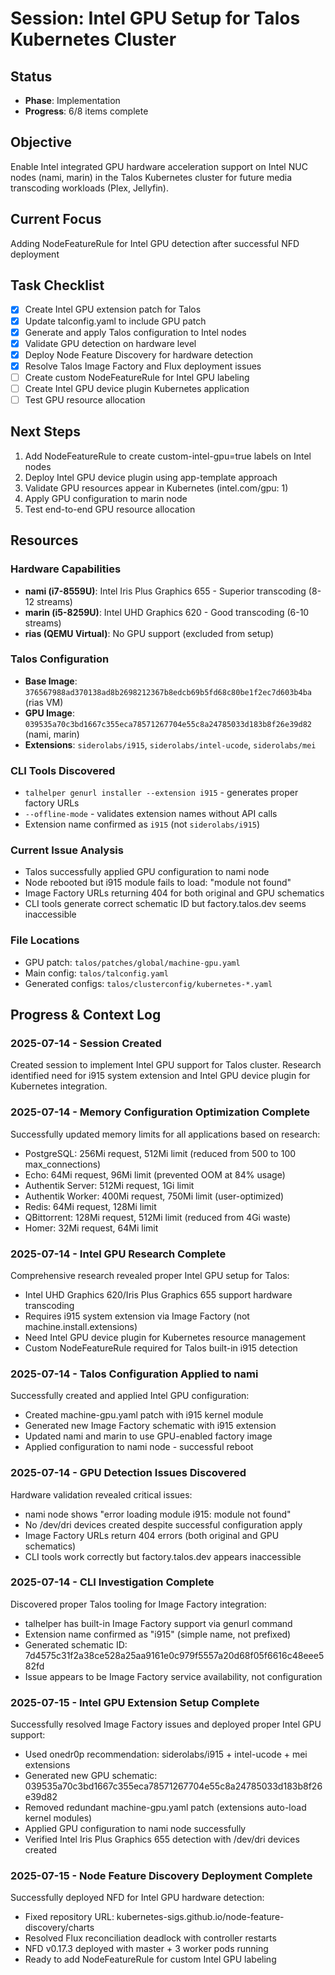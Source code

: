 # Session: Intel GPU Setup for Talos Kubernetes Cluster

## Status

- **Phase**: Implementation
- **Progress**: 6/8 items complete

## Objective

Enable Intel integrated GPU hardware acceleration support on Intel NUC nodes (nami, marin) in the Talos Kubernetes cluster for future media transcoding workloads (Plex, Jellyfin).

## Current Focus

Adding NodeFeatureRule for Intel GPU detection after successful NFD deployment

## Task Checklist

- [x] Create Intel GPU extension patch for Talos
- [x] Update talconfig.yaml to include GPU patch
- [x] Generate and apply Talos configuration to Intel nodes
- [x] Validate GPU detection on hardware level
- [x] Deploy Node Feature Discovery for hardware detection
- [x] Resolve Talos Image Factory and Flux deployment issues
- [ ] Create custom NodeFeatureRule for Intel GPU labeling
- [ ] Create Intel GPU device plugin Kubernetes application
- [ ] Test GPU resource allocation

## Next Steps

1. Add NodeFeatureRule to create custom-intel-gpu=true labels on Intel nodes
2. Deploy Intel GPU device plugin using app-template approach
3. Validate GPU resources appear in Kubernetes (intel.com/gpu: 1)
4. Apply GPU configuration to marin node
5. Test end-to-end GPU resource allocation

## Resources

### Hardware Capabilities
- **nami (i7-8559U)**: Intel Iris Plus Graphics 655 - Superior transcoding (8-12 streams)
- **marin (i5-8259U)**: Intel UHD Graphics 620 - Good transcoding (6-10 streams)
- **rias (QEMU Virtual)**: No GPU support (excluded from setup)

### Talos Configuration
- **Base Image**: `376567988ad370138ad8b2698212367b8edcb69b5fd68c80be1f2ec7d603b4ba` (rias VM)
- **GPU Image**: `039535a70c3bd1667c355eca78571267704e55c8a24785033d183b8f26e39d82` (nami, marin)
- **Extensions**: `siderolabs/i915`, `siderolabs/intel-ucode`, `siderolabs/mei`

### CLI Tools Discovered
- `talhelper genurl installer --extension i915` - generates proper factory URLs
- `--offline-mode` - validates extension names without API calls
- Extension name confirmed as `i915` (not `siderolabs/i915`)

### Current Issue Analysis
- Talos successfully applied GPU configuration to nami node
- Node rebooted but i915 module fails to load: "module not found"
- Image Factory URLs returning 404 for both original and GPU schematics
- CLI tools generate correct schematic ID but factory.talos.dev seems inaccessible

### File Locations
- GPU patch: `talos/patches/global/machine-gpu.yaml`
- Main config: `talos/talconfig.yaml`
- Generated configs: `talos/clusterconfig/kubernetes-*.yaml`

## Progress & Context Log

### 2025-07-14 - Session Created
Created session to implement Intel GPU support for Talos cluster. Research identified need for i915 system extension and Intel GPU device plugin for Kubernetes integration.

### 2025-07-14 - Memory Configuration Optimization Complete
Successfully updated memory limits for all applications based on research:
- PostgreSQL: 256Mi request, 512Mi limit (reduced from 500 to 100 max_connections)
- Echo: 64Mi request, 96Mi limit (prevented OOM at 84% usage)
- Authentik Server: 512Mi request, 1Gi limit
- Authentik Worker: 400Mi request, 750Mi limit (user-optimized)
- Redis: 64Mi request, 128Mi limit
- QBittorrent: 128Mi request, 512Mi limit (reduced from 4Gi waste)
- Homer: 32Mi request, 64Mi limit

### 2025-07-14 - Intel GPU Research Complete
Comprehensive research revealed proper Intel GPU setup for Talos:
- Intel UHD Graphics 620/Iris Plus Graphics 655 support hardware transcoding
- Requires i915 system extension via Image Factory (not machine.install.extensions)
- Need Intel GPU device plugin for Kubernetes resource management
- Custom NodeFeatureRule required for Talos built-in i915 detection

### 2025-07-14 - Talos Configuration Applied to nami
Successfully created and applied Intel GPU configuration:
- Created machine-gpu.yaml patch with i915 kernel module
- Generated new Image Factory schematic with i915 extension
- Updated nami and marin to use GPU-enabled factory image
- Applied configuration to nami node - successful reboot

### 2025-07-14 - GPU Detection Issues Discovered
Hardware validation revealed critical issues:
- nami node shows "error loading module i915: module not found"
- No /dev/dri devices created despite successful configuration apply
- Image Factory URLs return 404 errors (both original and GPU schematics)
- CLI tools work correctly but factory.talos.dev appears inaccessible

### 2025-07-14 - CLI Investigation Complete
Discovered proper Talos tooling for Image Factory integration:
- talhelper has built-in Image Factory support via genurl command
- Extension name confirmed as "i915" (simple name, not prefixed)
- Generated schematic ID: 7d4575c31f2a38ce528a25aa9161e0c979f5557a20d68f05f6616c48eee582fd
- Issue appears to be Image Factory service availability, not configuration

### 2025-07-15 - Intel GPU Extension Setup Complete
Successfully resolved Image Factory issues and deployed proper Intel GPU support:
- Used onedr0p recommendation: siderolabs/i915 + intel-ucode + mei extensions
- Generated new GPU schematic: 039535a70c3bd1667c355eca78571267704e55c8a24785033d183b8f26e39d82
- Removed redundant machine-gpu.yaml patch (extensions auto-load kernel modules)
- Applied GPU configuration to nami node successfully
- Verified Intel Iris Plus Graphics 655 detection with /dev/dri devices created

### 2025-07-15 - Node Feature Discovery Deployment Complete
Successfully deployed NFD for Intel GPU hardware detection:
- Fixed repository URL: kubernetes-sigs.github.io/node-feature-discovery/charts
- Resolved Flux reconciliation deadlock with controller restarts
- NFD v0.17.3 deployed with master + 3 worker pods running
- Ready to add NodeFeatureRule for custom Intel GPU labeling

